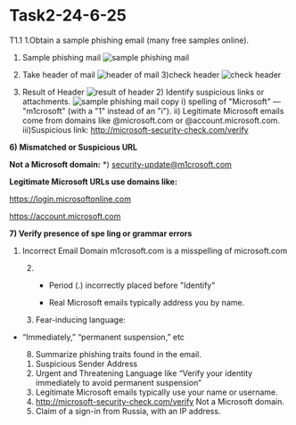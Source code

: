 # Task2-24-6-25
T1.1 1.Obtain a sample phishing email (many free samples online).
1) Sample phishing mail
   ![sample phishing mail](https://github.com/user-attachments/assets/578a0bb4-8d85-493f-b4de-06b65ae57300)

2) Take header of mail
   ![header of mail](https://github.com/user-attachments/assets/ade14928-d5de-479c-a746-9dbac906dcb3)
3)check header
![check header](https://github.com/user-attachments/assets/199e369a-1aa2-4b65-82f3-c75a6613d92d)

4) Result of Header
   ![result of header](https://github.com/user-attachments/assets/77a1fce9-aaf2-4558-9938-55f1d367311e)
   2) Identify suspicious links or attachments.
      ![sample phishing mail copy](https://github.com/user-attachments/assets/cbf57c62-75c5-464b-8381-2f346a7e62c0)
i)  spelling of "Microsoft" — "m1crosoft" (with a "1" instead of an "i").
ii) Legitimate Microsoft emails come from domains like @microsoft.com or @account.microsoft.com.      
iii)Suspicious link:
http://microsoft-security-check.com/verify


**6) Mismatched or Suspicious URL**
   
**Not a Microsoft domain:**
*) security-update@m1crosoft.com

**Legitimate Microsoft URLs use domains like:**

https://login.microsoftonline.com

https://account.microsoft.com

**7) Verify presence of spe ling or grammar errors**
1. Incorrect Email Domain
    m1crosoft.com is a misspelling of microsoft.com


   2. - Period (.) incorrectly placed before "Identify"
        
      - Real Microsoft emails typically address you by name.
     
    3. Fear-inducing language:

- “Immediately,” “permanent suspension,” etc

  8) Summarize phishing traits found in the email.
  1. Suspicious Sender Address
  2. Urgent and Threatening Language like “Verify your identity immediately to avoid permanent suspension”
  3. Legitimate Microsoft emails typically use your name or username.
  4. http://microsoft-security-check.com/verify
      Not a Microsoft domain.
  5. Claim of a sign-in from Russia, with an IP address.

